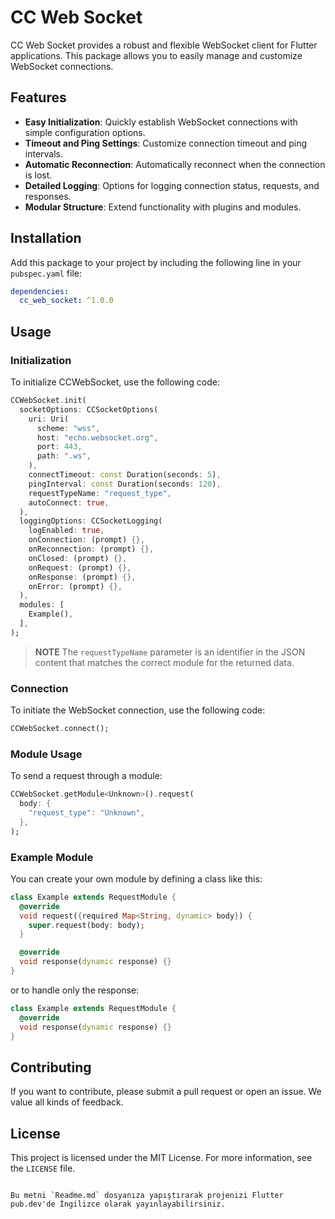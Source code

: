 # CC Web Socket

CC Web Socket provides a robust and flexible WebSocket client for Flutter applications. This package allows you to easily manage and customize WebSocket connections.

## Features

- **Easy Initialization**: Quickly establish WebSocket connections with simple configuration options.
- **Timeout and Ping Settings**: Customize connection timeout and ping intervals.
- **Automatic Reconnection**: Automatically reconnect when the connection is lost.
- **Detailed Logging**: Options for logging connection status, requests, and responses.
- **Modular Structure**: Extend functionality with plugins and modules.

## Installation

Add this package to your project by including the following line in your `pubspec.yaml` file:

```yaml
dependencies:
  cc_web_socket: ^1.0.0
```

## Usage

### Initialization

To initialize CCWebSocket, use the following code:

```dart
CCWebSocket.init(
  socketOptions: CCSocketOptions(
    uri: Uri(
      scheme: "wss",
      host: "echo.websocket.org",
      port: 443,
      path: ".ws",
    ),
    connectTimeout: const Duration(seconds: 5),
    pingInterval: const Duration(seconds: 120),
    requestTypeName: "request_type",
    autoConnect: true,
  ),
  loggingOptions: CCSocketLogging(
    logEnabled: true,
    onConnection: (prompt) {},
    onReconnection: (prompt) {},
    onClosed: (prompt) {},
    onRequest: (prompt) {},
    onResponse: (prompt) {},
    onError: (prompt) {},
  ),
  modules: [
    Example(),
  ],
);
```

> **NOTE** The `requestTypeName` parameter is an identifier in the JSON content that matches the correct module for the returned data.

### Connection

To initiate the WebSocket connection, use the following code:

```dart
CCWebSocket.connect();
```

### Module Usage

To send a request through a module:

```dart
CCWebSocket.getModule<Unknown>().request(
  body: {
    "request_type": "Unknown",
  },
);
```

### Example Module

You can create your own module by defining a class like this:

```dart
class Example extends RequestModule {
  @override
  void request({required Map<String, dynamic> body}) {
    super.request(body: body);
  }

  @override
  void response(dynamic response) {}
}
```

or to handle only the response:

```dart
class Example extends RequestModule {
  @override
  void response(dynamic response) {}
}
```

## Contributing

If you want to contribute, please submit a pull request or open an issue. We value all kinds of feedback.

## License

This project is licensed under the MIT License. For more information, see the `LICENSE` file.
```

Bu metni `Readme.md` dosyanıza yapıştırarak projenizi Flutter pub.dev'de İngilizce olarak yayınlayabilirsiniz.
